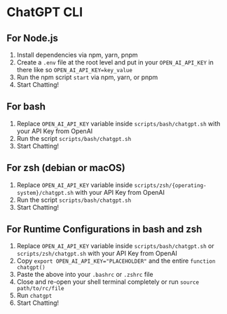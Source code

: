 # ChatGPT CLI

## For Node.js

1. Install dependencies via npm, yarn, pnpm
2. Create a `.env` file at the root level and put in your `OPEN_AI_API_KEY` in there like so `OPEN_AI_API_KEY=key_value`
3. Run the npm script `start` via npm, yarn, or pnpm
4. Start Chatting!

## For bash

1. Replace `OPEN_AI_API_KEY` variable inside `scripts/bash/chatgpt.sh` with your API Key from OpenAI
2. Run the script `scripts/bash/chatgpt.sh`
3. Start Chatting!

## For zsh (debian or macOS)

1. Replace `OPEN_AI_API_KEY` variable inside `scripts/zsh/{operating-system}/chatgpt.sh` with your API Key from OpenAI
2. Run the script `scripts/bash/chatgpt.sh`
3. Start Chatting!

## For Runtime Configurations in bash and zsh

1. Replace `OPEN_AI_API_KEY` variable inside `scripts/bash/chatgpt.sh` or `scripts/zsh/chatgpt.sh` with your API Key from OpenAI
2. Copy `export OPEN_AI_API_KEY="PLACEHOLDER"` and the entire `function chatgpt()`
3. Paste the above into your `.bashrc` or `.zshrc` file
4. Close and re-open your shell terminal completely or run `source path/to/rc/file`
5. Run `chatgpt`
6. Start Chatting!
